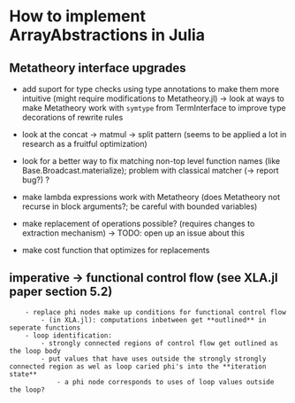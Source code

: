 # How to implement ArrayAbstractions in Julia
## Metatheory interface upgrades
- add suport for type checks using type annotations to make them more intuitive (might require modifications to Metatheory.jl)
    -> look at ways to make Metatheory work with `symtype` from TermInterface to improve type decorations of rewrite rules

- look at the concat -> matmul -> split pattern (seems to be applied a lot in research as a fruitful optimization)
- look for a better way to fix matching non-top level function names (like Base.Broadcast.materialize); problem with classical matcher (-> report bug?) ?

- make lambda expressions work with Metatheory (does Metatheory not recurse in block arguments?; be careful with bounded variables)
- make replacement of operations possible? (requires changes to extraction mechanism) -> TODO: open up an issue about this

- make cost function that optimizes for replacements

## imperative -> functional control flow (see XLA.jl paper section 5.2)
        - replace phi nodes make up conditions for functional control flow
            - (in XLA.jl): computations inbetween get **outlined** in seperate functions
        - loop identification:
            - strongly connected regions of control flow get outlined as the loop body
            - put values that have uses outside the strongly strongly connected region as wel as loop caried phi's into the **iteration state**
                - a phi node corresponds to uses of loop values outside the loop?



